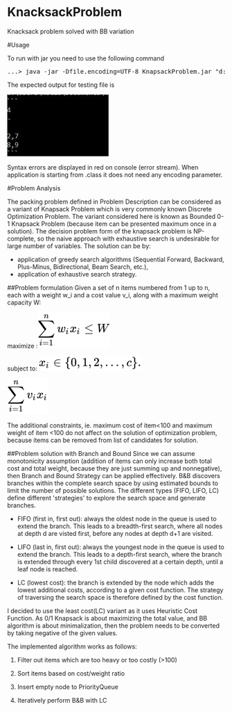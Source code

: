 # KnacksackProblem
Knacksack problem solved with BB variation

#Usage 

To run with jar you need to use the following command
<pre>
...> java -jar -Dfile.encoding=UTF-8 KnapsackProblem.jar "d:/path/sampleInput.txt"
</pre>


The expected output for testing file is 


![Output](output.JPG)

Syntax errors are displayed in red on console (error stream).
When application is starting from .class it does not need any encoding parameter. 

#Problem Analysis 

The packing problem defined in Problem Description can be considered as a variant of Knapsack Problem which is very commonly known 
Discrete Optimization Problem. The variant considered here is known as Bounded 0-1 Knapsack Problem (because item can be presented maximum once in a solution).
The decision problem form of the knapsack problem is NP-complete, so the naive approach with exhaustive search is undesirable 
for large number of variables. The solution can be by:
- application of greedy search algorithms (Sequential Forward, Backward, Plus-Minus, Bidirectional, Beam Search, etc.),
- application of exhaustive search strategy.

##Problem formulation
Given a set of n items numbered from 1 up to n, each with a weight w_i and a cost value v_i, along with a maximum weight capacity W:

maximize :![Formula](dd6e7c9bca4397980976ea6d19237500ce3b8176.svg)


subject to: ![Formula](67d086ac9e491ea240621847e94bdc3b2a1d2b7f.svg)


![Formula](85620037d368d2136fb3361702df6a489416931b.svg)

The additional constraints, ie.  maximum cost of item<100  and maximum weight of item <100 do not affect on the solution of optimization problem, because items can be removed from list of candidates for solution.

##Problem solution with Branch and Bound
Since we can assume monotonicity assumption (addition of items can only increase both total cost and total weight, because they are just summing up and nonnegative), then Branch and Bound Strategy can be applied effectively. 
B&B discovers branches within the complete search space by using estimated bounds to limit the number of possible solutions. The different types (FIFO, LIFO, LC) define different 'strategies' to explore the search space and generate branches.

* FIFO (first in, first out): always the oldest node in the queue is used to extend the branch. This leads to a breadth-first search, where all nodes at depth d are visted first, before any nodes at depth d+1 are visited.

* LIFO (last in, first out): always the youngest node in the queue is used to extend the branch. This leads to a depth-first search, where the branch is extended through every 1st child discovered at a certain depth, until a leaf node is reached.

* LC (lowest cost): the branch is extended by the node which adds the lowest additional costs, according to a given cost function. The strategy of traversing the search space is therefore defined by the cost function.


I decided  to use  the least cost(LC) variant as it uses Heuristic Cost Function. 
As 0/1 Knapsack is about maximizing the total value, and BB algorithm is about minimalization, then the problem needs to be converted by taking negative of the given values. 

The implemented algorithm works as follows:

 1. Filter out items which are too heavy or too costly (>100)

 2. Sort items based on cost/weight ratio

 3. Insert empty node to PriorityQueue

 4. Iteratively perform B&B with LC 



